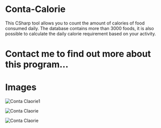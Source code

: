 # Conta-Calorie
This CSharp tool allows you to count the amount of calories of food consumed daily. The database contains more than 3000 foods, it is also  possible to calculate the daily calorie requirement based on your activity.

# Contact me to find out more about this program... 

# Images

![Conta Claorie1](https://user-images.githubusercontent.com/54840154/96631461-a72ec300-1316-11eb-995c-7bb1c8c67ae5.PNG)

![Conta Claorie](https://user-images.githubusercontent.com/54840154/96631086-2a9be480-1316-11eb-9e1b-3a81728d2b92.PNG)

![Conta Claorie](https://user-images.githubusercontent.com/54840154/96633985-27a2f300-131a-11eb-8e47-2809c9515582.PNG)

